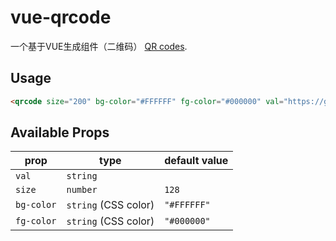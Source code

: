 # vue-qrcode

一个基于VUE生成组件（二维码） [QR codes](http://en.wikipedia.org/wiki/QR_code).

## Usage

```html
<qrcode size="200" bg-color="#FFFFFF" fg-color="#000000" val="https://github.com/"></qrcode>
```

## Available Props

prop      | type                 | default value
----------|----------------------|--------------
`val`   | `string`             |
`size`    | `number`             | `128`
`bg-color` | `string` (CSS color) | `"#FFFFFF"`
`fg-color` | `string` (CSS color) | `"#000000"`
